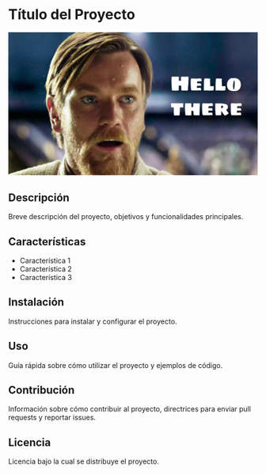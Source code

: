 # Título del Proyecto 

![Imagen de Portada](Recursos/hellothere.jpg) 

## Descripción 

Breve descripción del proyecto, objetivos y funcionalidades principales.

## Características 

- Característica 1
- Característica 2 
- Característica 3

## Instalación 

Instrucciones para instalar y configurar el proyecto. 

## Uso 

Guía rápida sobre cómo utilizar el proyecto y ejemplos de código. 

## Contribución 

Información sobre cómo contribuir al proyecto, directrices para enviar pull requests y reportar issues. 

## Licencia 

Licencia bajo la cual se distribuye el proyecto.

<!--
**XemakaWonder/XemakaWonder** is a ✨ _special_ ✨ repository because its `README.md` (this file) appears on your GitHub profile.

Here are some ideas to get you started:

- 🔭 I’m currently working on ...
- 🌱 I’m currently learning ...
- 👯 I’m looking to collaborate on ...
- 🤔 I’m looking for help with ...
- 💬 Ask me about ...
- 📫 How to reach me: ...
- 😄 Pronouns: ...
- ⚡ Fun fact: ...
-->
